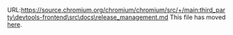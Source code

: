 URL:https://source.chromium.org/chromium/chromium/src/+/main:third_party\devtools-frontend\src\docs\release_management.md
This file has moved [here](./cookbook/release_management.md).
